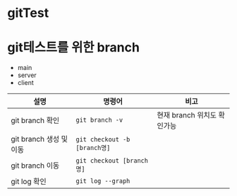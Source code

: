 # gitTest

# git테스트를 위한 branch
- main
- server
- client

|설명|명령어|비고|
|-|-|-|
|git branch 확인|`git branch -v`|현재 branch 위치도 확인가능|
|git branch 생성 및 이동|`git checkout -b [branch명]`||
|git branch 이동|`git checkout [branch명]`||
|git log 확인|`git log --graph`||


